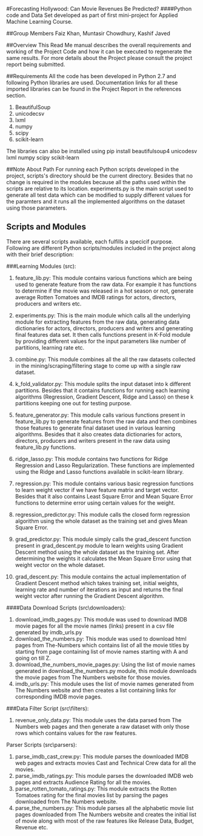 #Forecasting Hollywood: Can Movie Revenues Be Predicted?
####Python code and Data Set developed as part of first mini-project for Applied Machine Learning Course.

##Group Members
Faiz Khan, Muntasir Chowdhury, Kashif Javed


##Overview
This Read Me manual describes the overall requirements and working of the Project Code and how it can be executed to regenerate the same results. For more details about the Project please consult the project report being submitted.

##Requirements
All the code has been developed in Python 2.7 and following Python libraries are used. Documentation links for all these imported libraries can be found in the Project Report in the references section. 

1. BeautifulSoup
2. unicodecsv
3. lxml
4. numpy
5. scipy
6. scikit-learn

The libraries can also be installed using 
pip install beautifulsoup4 unicodesv lxml numpy scipy scikit-learn

##Note About Path
For running each Python scripts developed in the project, scripts's directory should be the current directory. Besides that no change is required in the modules because all the paths used within the scripts are relative to its location. experiments.py is the main script used to generate all test data which can be modified to supply different values for the paramters and it runs all the implemented algorithms on the dataset using those parameters.

## Scripts and Modules
There are several scripts available, each fulfills a specicif purpose. Following are different Python scripts/modules included in the project along with their brief description:

###Learning Modules (src\):

1. feature_lib.py:
    This module contains various functions which are being used to generate feature from the raw data. For example it has functions to determine if the movie was released in a hot season or not, generate average Rotten Tomatoes and IMDB ratings for actors, directors, producers and writers etc.

2. experiments.py:
    This is the main module which calls all the underlying module for extracting features from the raw data, generating data dictionaries for actors, directors, producers and writers and generating final features data set. It then calls functions present in K-Fold module by providing different values for the input parameters like number of partitions, learning rate etc.
3. combine.py:
    This module combines all the all the raw datasets collected in the mining/scraping/filtering stage to come up with a single raw dataset.
4. k\_fold\_validator.py:
    This module splits the input dataset into k different partitions. Besides that it contains functions for running each learning algorithms (Regression, Gradient Descent, Ridge and Lasso) on these k partitions keeping one out for testing purpose. 
5. feature_generator.py:
    This module calls various functions present in feature\_lib.py to generate features from the raw data and then combines those features to generate final dataset used in various learning algorithms. Besides that it also creates data dictionaries for actors, directors, producers and writers present in the raw data using feature_lib.py functions.
6. ridge_lasso.py:
    This module contains two functions for Ridge Regression and Lasso Regularization. These functions are implemented using the Ridge and Lasso functions available in scikit-learn library.
7. regression.py:
    This module contains various basic regression functions to learn weight vector if we have feature matrix and target vector. Besides that it also contains Least Square Error and Mean Square Error functions to determine error using certain values for the weight.
8. regression_predictor.py:
    This module calls the closed form regression algorithm using the whole dataset as the training set and gives Mean Square Error.
9. grad_predictor.py:
    This module simply calls the grad\_descent function present in grad_descent.py module to learn weights using Gradient Descent method using the whole dataset as the training set. After determining the weights it calculates the Mean Square Error using that weight vector on the whole dataset.
10. grad_descent.py:
    This module contains the actual implementation of Gradient Descent method which takes training set, initial weights, learning rate and number of iterations as input and returns the final weight vector after running the Gradient Descent algorithm.
    
####Data Download Scripts (src\downloaders):

1. download\_imdb\_pages.py:
    This module was used to download IMDB movie pages for all the movie names (links) present in a csv file generated by imdb_urls.py
2. download\_the_numbers.py:
    This module was used to download html pages from The-Numbers which contains list of all the movie titles by starting from page containing list of movie names starting with A and going on till Z.
3. download\_the\_numbers\_movie\_pages.py:
    Using the list of movie names generated in download\_the\_numbers.py module, this module downloads the movie pages from The Numbers website for those movies.
4. imdb_urls.py:
    This module uses the list of movie names generated from The Numbers website and then creates a list containing links for corresponding IMDB movie pages.
    
###Data Filter Script (src\filters):

1. revenue\_only\_data.py:
    This module uses the data parsed from The Numbers web pages and then generate a raw dataset with only those rows which contains values for the raw features.
    
Parser Scripts (src\parsers):

1. parse\_imdb\_cast_crew.py:
    This module parses the downloaded IMDB web pages and extracts movies Cast and Technical Crew data for all the movies.
2. parse\_imdb\_ratings.py:
    This module parses the downloaded IMDB web pages and extracts Audience Rating for all the movies.
3. parse\_rotten\_tomato_ratings.py:
    This module extracts the Rotten Tomatoes rating for the final movies list by parsing the pages downloaded from The Numbers website.
4. parse\_the\_numbers.py:
    This module parses all the alphabetic movie list pages downloaded from The Numbers website and creates the initial list of movie along with most of the raw features like Release Data, Budget, Revenue etc.
